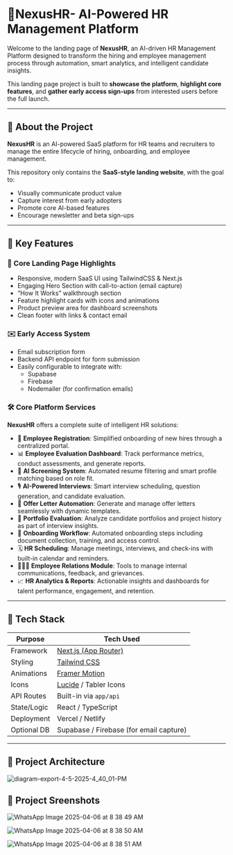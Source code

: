 # 🚀NexusHR- AI-Powered HR Management Platform 

Welcome to the landing page of **NexusHR**, an AI-driven HR Management Platform designed to transform the hiring and employee management process through automation, smart analytics, and intelligent candidate insights.

This landing page project is built to **showcase the platform**, **highlight core features**, and **gather early access sign-ups** from interested users before the full launch.


---

## 🧠 About the Project

**NexusHR** is an AI-powered SaaS platform for HR teams and recruiters to manage the entire lifecycle of hiring, onboarding, and employee management.  

This repository only contains the **SaaS-style landing website**, with the goal to:

- Visually communicate product value
- Capture interest from early adopters
- Promote core AI-based features
- Encourage newsletter and beta sign-ups

---

## 🌟 Key Features

### 🎯 Core Landing Page Highlights

- Responsive, modern SaaS UI using TailwindCSS & Next.js
- Engaging Hero Section with call-to-action (email capture)
- “How It Works” walkthrough section
- Feature highlight cards with icons and animations
- Product preview area for dashboard screenshots
- Clean footer with links & contact email

### ✉️ Early Access System

- Email subscription form
- Backend API endpoint for form submission
- Easily configurable to integrate with:
  - Supabase
  - Firebase
  - Nodemailer (for confirmation emails)

### 🛠️ Core Platform Services

**NexusHR** offers a complete suite of intelligent HR solutions:

- 🧾 **Employee Registration**: Simplified onboarding of new hires through a centralized portal.
- 📊 **Employee Evaluation Dashboard**: Track performance metrics, conduct assessments, and generate reports.
- 🤖 **AI Screening System**: Automated resume filtering and smart profile matching based on role fit.
- 🎙️ **AI-Powered Interviews**: Smart interview scheduling, question generation, and candidate evaluation.
- 📑 **Offer Letter Automation**: Generate and manage offer letters seamlessly with dynamic templates.
- 💼 **Portfolio Evaluation**: Analyze candidate portfolios and project history as part of interview insights.
- 🧭 **Onboarding Workflow**: Automated onboarding steps including document collection, training, and access control.
- 🗓️ **HR Scheduling**: Manage meetings, interviews, and check-ins with built-in calendar and reminders.
- 🧑‍🤝‍🧑 **Employee Relations Module**: Tools to manage internal communications, feedback, and grievances.
- 📈 **HR Analytics & Reports**: Actionable insights and dashboards for talent performance, engagement, and retention.

---

## 🧰 Tech Stack

| Purpose         | Tech Used                                      |
|-----------------|------------------------------------------------|
| Framework       | [Next.js (App Router)](https://nextjs.org/)    |
| Styling         | [Tailwind CSS](https://tailwindcss.com/)       |
| Animations      | [Framer Motion](https://www.framer.com/motion) |
| Icons           | [Lucide](https://lucide.dev/) / Tabler Icons   |
| API Routes      | Built-in via `app/api`                         |
| State/Logic     | React / TypeScript                             |
| Deployment      | Vercel / Netlify                               |
| Optional DB     | Supabase / Firebase (for email capture)        |

---

## 🧱 Project Architecture

![diagram-export-4-5-2025-4_40_01-PM](https://github.com/user-attachments/assets/96a5dcd1-f8be-4f71-897e-8df05efc2cb5)



## 🧱 Project Sreenshots
![WhatsApp Image 2025-04-06 at 8 38 49 AM](https://github.com/user-attachments/assets/bb142a1c-2eff-4213-86fd-37954033dc98)

![WhatsApp Image 2025-04-06 at 8 38 50 AM](https://github.com/user-attachments/assets/e687cacd-55e9-41e2-9941-c29868648ebb)

![WhatsApp Image 2025-04-06 at 8 38 51 AM](https://github.com/user-attachments/assets/ab76d8fa-5a0e-4f36-a81a-0c11b2f653d6)



